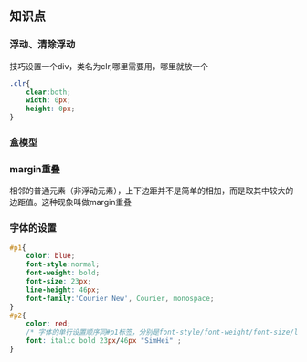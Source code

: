 ## 知识点
### 浮动、清除浮动
技巧设置一个div，类名为clr,哪里需要用，哪里就放一个
```css
.clr{
    clear:both;
    width: 0px;
    height: 0px;
}
```
### 盒模型
### margin重叠
相邻的普通元素（非浮动元素），上下边距并不是简单的相加，而是取其中较大的边距值。这种现象叫做margin重叠


### 字体的设置
```css
#p1{
    color: blue;
    font-style:normal;
    font-weight: bold;
    font-size: 23px;
    line-height: 46px;
    font-family:'Courier New', Courier, monospace;
}
#p2{
    color: red;
    /* 字体的单行设置顺序同#p1标签，分别是font-style/font-weight/font-size/line-height/font-family*/
    font: italic bold 23px/46px "SimHei" ;
}

```
